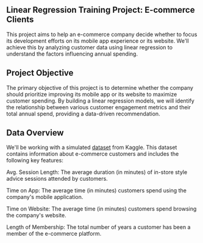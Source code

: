 ## Linear Regression Training Project: E-commerce Clients
This project aims to help an e-commerce company decide whether to focus its development efforts on its mobile app experience or its website. We'll achieve this by analyzing customer data using linear regression to understand the factors influencing annual spending.

## Project Objective
The primary objective of this project is to determine whether the company should prioritize improving its mobile app or its website to maximize customer spending. By building a linear regression models, we will identify the relationship between various customer engagement metrics and their total annual spend, providing a data-driven recommendation.

## Data Overview
We'll be working with a simulated [dataset](https://www.kaggle.com/datasets/kolawale/focusing-on-mobile-app-or-website/data) from Kaggle. This dataset contains information about e-commerce customers and includes the following key features:

Avg. Session Length: The average duration (in minutes) of in-store style advice sessions attended by customers.

Time on App: The average time (in minutes) customers spend using the company's mobile application.

Time on Website: The average time (in minutes) customers spend browsing the company's website.

Length of Membership: The total number of years a customer has been a member of the e-commerce platform.

